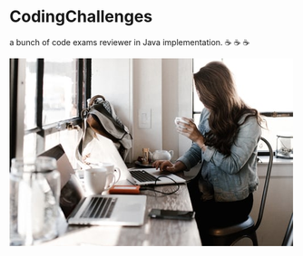 # CodingChallenges
a bunch of code exams reviewer in Java implementation. ☕ ☕ ☕

![reviewer](https://github.com/heliosnarcissus/CodingChallenges/blob/master/womanandtable.png?raw=true)
